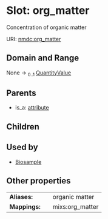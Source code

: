 
# Slot: org_matter


Concentration of organic matter

URI: [nmdc:org_matter](https://microbiomedata/meta/org_matter)


## Domain and Range

None &#8594;  <sub>0..1</sub> [QuantityValue](QuantityValue.md)

## Parents

 *  is_a: [attribute](attribute.md)

## Children


## Used by

 * [Biosample](Biosample.md)

## Other properties

|  |  |  |
| --- | --- | --- |
| **Aliases:** | | organic matter |
| **Mappings:** | | mixs:org_matter |


